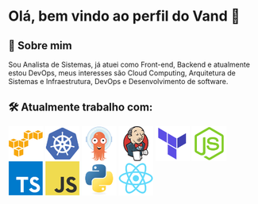 # Olá, bem vindo ao perfil do Vand 👋

## 🚀 Sobre mim
Sou Analista de Sistemas, já atuei como Front-end, Backend e atualmente estou DevOps, meus interesses são Cloud Computing, Arquitetura de Sistemas e Infraestrutura, DevOps e Desenvolvimento de software.

## 🛠 Atualmente trabalho com:
<div>
  <img align="center" alt="AWS" height="70" width="70" src="https://raw.githubusercontent.com/devicons/devicon/master/icons/amazonwebservices/amazonwebservices-original.svg">
  <img align="center" alt="Kubernetes" height="70" width="70" src="https://raw.githubusercontent.com/devicons/devicon/master/icons/kubernetes/kubernetes-plain.svg">
  <img align="center" alt="ArgoCD" height="70" width="70" src="https://raw.githubusercontent.com/devicons/devicon/master/icons/argocd/argocd-original.svg">
  <img align="center" alt="Jenkins" height="70" width="70" src="https://raw.githubusercontent.com/devicons/devicon/master/icons/jenkins/jenkins-original.svg">
  <img align="center" alt="Terraform" height="70" width="70" src="https://raw.githubusercontent.com/devicons/devicon/master/icons/terraform/terraform-original.svg">
  <img align="center" alt="Terraform" height="70" width="70" src="https://raw.githubusercontent.com/devicons/devicon/master/icons/nodejs/nodejs-original.svg">
  <img align="center" alt="Terraform" height="70" width="70" src="https://raw.githubusercontent.com/devicons/devicon/master/icons/typescript/typescript-original.svg">
  <img align="center" alt="Terraform" height="70" width="70" src="https://raw.githubusercontent.com/devicons/devicon/master/icons/javascript/javascript-original.svg">
  <img align="center" alt="Terraform" height="70" width="70" src="https://raw.githubusercontent.com/devicons/devicon/master/icons/python/python-original.svg">
  <img align="center" alt="Terraform" height="70" width="70" src="https://raw.githubusercontent.com/devicons/devicon/master/icons/react/react-original.svg">
</div>


<!--
**vandersondev/vandersondev** is a ✨ _special_ ✨ repository because its `README.md` (this file) appears on your GitHub profile.

Here are some ideas to get you started:

- 🔭 I’m currently working on ...
- 🌱 I’m currently learning ...
- 👯 I’m looking to collaborate on ...
- 🤔 I’m looking for help with ...
- 💬 Ask me about ...
- 📫 How to reach me: ...
- 😄 Pronouns: ...
- ⚡ Fun fact: ...
-->
